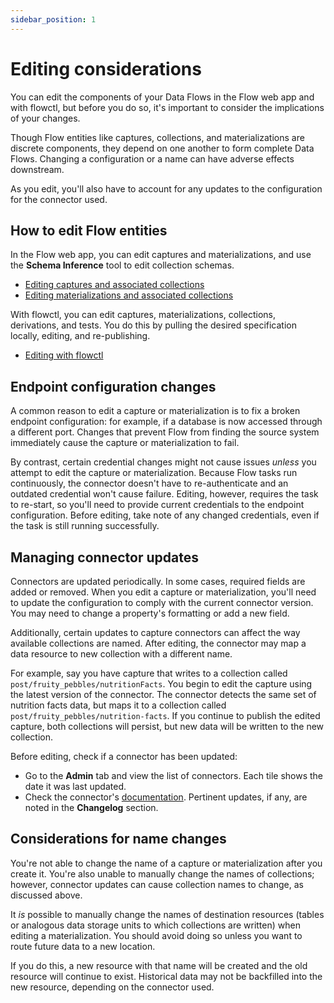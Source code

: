 ```yaml
---
sidebar_position: 1
---
```


# Editing considerations

You can edit the components of your Data Flows in the Flow web app and with flowctl, but before you do so, it's important to consider the implications of your changes.

Though Flow entities like captures, collections, and materializations are discrete components, they depend on one another to form complete Data Flows. Changing a configuration or a name can have adverse effects downstream.

As you edit, you'll also have to account for any updates to the configuration for the connector used.

## How to edit Flow entities

In the Flow web app, you can edit captures and materializations, and use the **Schema Inference** tool to edit collection schemas.

* [Editing captures and associated collections](../guides/edit-data-flows.md#edit-a-capture)
* [Editing materializations and associated collections](../guides/edit-data-flows.md#edit-a-materialization)

With flowctl, you can edit captures, materializations, collections, derivations, and tests.
You do this by pulling the desired specification locally, editing, and re-publishing.

* [Editing with flowctl](../concepts/flowctl.md#editing-data-flows-with-flowctl)

## Endpoint configuration changes

A common reason to edit a capture or materialization is to fix a broken endpoint configuration:
for example, if a database is now accessed through a different port.
Changes that prevent Flow from finding the source system immediately cause the capture or materialization to fail.

By contrast, certain credential changes might not cause issues *unless* you attempt to edit the capture or materialization.
Because Flow tasks run continuously, the connector doesn't have to re-authenticate and an outdated credential won't cause failure.
Editing, however, requires the task to re-start, so you'll need to provide current credentials to the endpoint configuration.
Before editing, take note of any changed credentials, even if the task is still running successfully.

## Managing connector updates

Connectors are updated periodically. In some cases, required fields are added or removed.
When you edit a capture or materialization, you'll need to update the configuration to comply with the current connector version.
You may need to change a property's formatting or add a new field.

Additionally, certain updates to capture connectors can affect the way available collections are named.
After editing, the connector may map a data resource to new collection with a different name.

For example, say you have capture that writes to a collection called `post/fruity_pebbles/nutritionFacts`.
You begin to edit the capture using the latest version of the connector.
The connector detects the same set of nutrition facts data,
but maps it to a collection called `post/fruity_pebbles/nutrition-facts`.
If you continue to publish the edited capture, both collections will persist,
but new data will be written to the new collection.

Before editing, check if a connector has been updated:

* Go to the **Admin** tab and view the list of connectors. Each tile shows the date it was last updated.
* Check the connector's [documentation](./Connectors/README.md). Pertinent updates, if any, are noted in the **Changelog** section.

## Considerations for name changes

You're not able to change the name of a capture or materialization after you create it.
You're also unable to manually change the names of collections;
however, connector updates can cause collection names to change, as discussed above.

It *is* possible to manually change the names of destination resources (tables or analogous data storage units to which collections are written) when editing a materialization.
You should avoid doing so unless you want to route future data to a new location.

If you do this, a new resource with that name will be created and the old resource will continue to exist.
Historical data may not be backfilled into the new resource, depending on the connector used.

